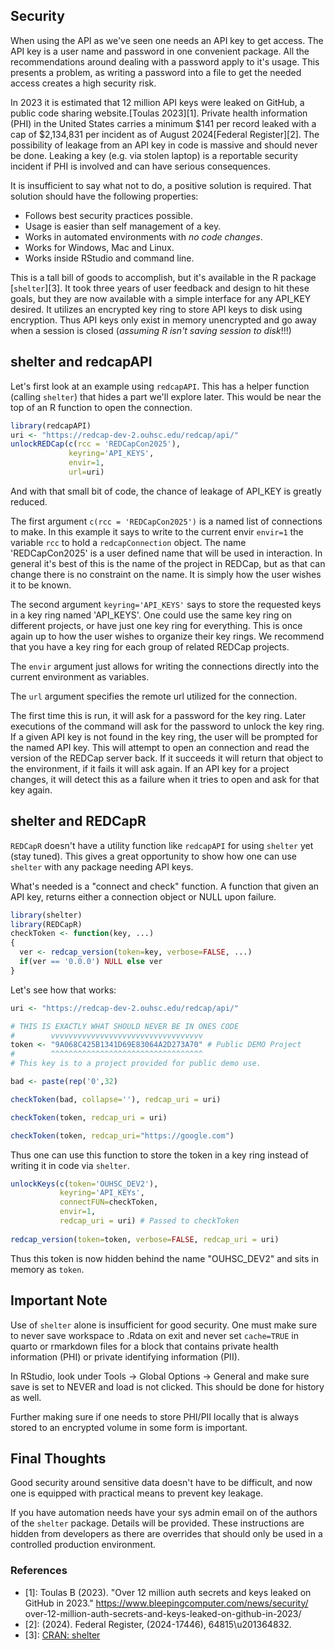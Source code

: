 ## Security

When using the API as we've seen one needs an API key to get access. The API key is a user name and password in one convenient package. All the recommendations around dealing with a password apply to it's usage. This presents a problem, as writing a password into a file to get the needed access creates a high security risk.

In 2023 it is estimated that 12 million API keys were leaked on GitHub, a public code sharing website.[Toulas 2023][1]. Private health information (PHI) in the United States carries a minimum \$141 per record leaked with a cap of $2,134,831 per incident as of August 2024[Federal Register][2]. The possibility of leakage from an API key in code is massive and should never be done. Leaking a key (e.g. via stolen laptop) is a reportable security incident if PHI is involved and can have serious consequences.

It is insufficient to say what not to do, a positive solution is required. That solution should have the following properties:

* Follows best security practices possible.
* Usage is easier than self management of a key.
* Works in automated environments with _no code changes_.
* Works for Windows, Mac and Linux.
* Works inside RStudio and command line.

This is a tall bill of goods to accomplish, but it's available in the R package [`shelter`][3]. It took three years of user feedback and design to hit these goals, but they are now available with a simple interface for any API_KEY desired. It utilizes an encrypted key ring to store API keys to disk using encryption. Thus API keys only exist in memory unencrypted and go away when a session is closed (*assuming R isn't saving session to disk*!!!)

## shelter and redcapAPI 

Let's first look at an example using `redcapAPI`. This has a helper function (calling `shelter`) that hides a part we'll explore later. This would be near the top of an R function to open the connection. 

```r
library(redcapAPI)
uri <- "https://redcap-dev-2.ouhsc.edu/redcap/api/"
unlockREDCap(c(rcc = 'REDCapCon2025'), 
             keyring='API_KEYS',
             envir=1,
             url=uri)
```

And with that small bit of code, the chance of leakage of API_KEY is greatly reduced.

The first argument `c(rcc = 'REDCapCon2025')` is a named list of connections to make. In this example it says to write to the current envir `envir=1` the variable `rcc` to hold a `redcapConnection` object. The name 'REDCapCon2025' is a user defined name that will be used in interaction. In general it's best of this is the name of the project in REDCap, but as that can change there is no constraint on the name. It is simply how the user wishes it to be known.

The second argument `keyring='API_KEYS'` says to store the requested keys in a key ring named 'API_KEYS'. One could use the same key ring on different projects, or have just one key ring for everything. This is once again up to how the user wishes to organize their key rings. We recommend that you have a key ring for each group of related REDCap projects.

The `envir` argument just allows for writing the connections directly into the current environment as variables. 

The `url` argument specifies the remote url utilized for the connection.

The first time this is run, it will ask for a password for the key ring. Later executions of the command will ask for the password to unlock the key ring. If a given API key is not found in the key ring, the user will be prompted for the named API key. This will attempt to open an connection and read the version of the REDCap server back. If it succeeds it will return that object to the environment, if it fails it will ask again. If an API key for a project changes, it will detect this as a failure when it tries to open and ask for that key again. 

## shelter and REDCapR

`REDCapR` doesn't have a utility function like `redcapAPI` for using `shelter` yet (stay tuned). This gives a great opportunity to show how one can use `shelter` with any package needing API keys. 

What's needed is a "connect and check" function. A function that given an API key, returns either a connection object or NULL upon failure. 

```r
library(shelter)
library(REDCapR)
checkToken <- function(key, ...)
{
  ver <- redcap_version(token=key, verbose=FALSE, ...)
  if(ver == '0.0.0') NULL else ver
}
```

Let's see how that works:

```r
uri <- "https://redcap-dev-2.ouhsc.edu/redcap/api/"

# THIS IS EXACTLY WHAT SHOULD NEVER BE IN ONES CODE
#        vvvvvvvvvvvvvvvvvvvvvvvvvvvvvvvvvv
token <- "9A068C425B1341D69E83064A2D273A70" # Public DEMO Project
#        ^^^^^^^^^^^^^^^^^^^^^^^^^^^^^^^^^^
# This key is to a project provided for public demo use.

bad <- paste(rep('0',32)

checkToken(bad, collapse=''), redcap_uri = uri)

checkToken(token, redcap_uri = uri)

checkToken(token, redcap_uri="https://google.com")

```

Thus one can use this function to store the token in a key ring instead of writing it in code via `shelter`.

```r
unlockKeys(c(token='OUHSC_DEV2'),
           keyring='API_KEYs',
           connectFUN=checkToken,
           envir=1,
           redcap_uri = uri) # Passed to checkToken
           
redcap_version(token=token, verbose=FALSE, redcap_uri = uri)
```

Thus this token is now hidden behind the name "OUHSC_DEV2" and sits in memory as `token`.

## Important Note

Use of `shelter` alone is insufficient for good security. One must make sure to never save workspace to .Rdata on exit and never set `cache=TRUE` in quarto or rmarkdown files for a block that contains private health information (PHI) or private identifying information (PII).

In RStudio, look under Tools -> Global Options -> General and make sure save is set to NEVER and load is not clicked. This should be done for history as well.

Further making sure if one needs to store PHI/PII locally that is always stored to an encrypted volume in some form is important.

## Final Thoughts

Good security around sensitive data doesn't have to be difficult, and now one is equipped with practical means to prevent key leakage. 

If you have automation needs have your sys admin email on of the authors of the `shelter` package. Details will be provided. These instructions are hidden from developers as there are overrides that should only be used in a controlled production environment.

### References

* [1]: Toulas B (2023). "Over 12 million auth secrets and keys leaked on GitHub in 2023." https://www.bleepingcomputer.com/news/security/
over-12-million-auth-secrets-and-keys-leaked-on-github-in-2023/
* [2]: (2024). Federal Register, (2024-17446), 64815\u201364832.
* [3]: [CRAN: shelter](https://cran.r-project.org/package=shelter)

